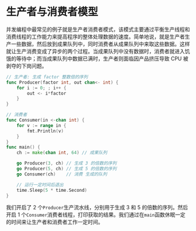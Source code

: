# 生产者与消费者模型

并发编程中最常见的例子就是生产者消费者模式，该模式主要通过平衡生产线程和消费线程的工作能力来提高程序的整体处理数据的速度。简单地说，就是生产者生产一些数据，然后放到成果队列中，同时消费者从成果队列中来取这些数据。这样就让生产消费变成了异步的两个过程。当成果队列中没有数据时，消费者就进入饥饿的等待中；而当成果队列中数据已满时，生产者则面临因产品挤压导致 CPU 被剥夺的下岗问题。

```go
// 生产者: 生成 factor 整数倍的序列
func Producer(factor int, out chan<- int) {
	for i := 0; ; i++ {
		out <- i*factor
	}
}

// 消费者
func Consumer(in <-chan int) {
	for v := range in {
		fmt.Println(v)
	}
}
func main() {
	ch := make(chan int, 64) // 成果队列

	go Producer(3, ch) // 生成 3 的倍数的序列
	go Producer(5, ch) // 生成 5 的倍数的序列
	go Consumer(ch)    // 消费 生成的队列

	// 运行一定时间后退出
	time.Sleep(5 * time.Second)
}
```

我们开启了 2 个`Producer`生产流水线，分别用于生成 3 和 5 的倍数的序列。然后开启 1 个`Consumer`消费者线程，打印获取的结果。我们通过在`main`函数休眠一定的时间来让生产者和消费者工作一定时间。

